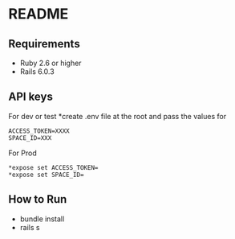 # README

## Requirements

* Ruby 2.6 or higher 
* Rails 6.0.3


## API keys

For dev or test
*create .env file at the root and pass the values for 
```
ACCESS_TOKEN=XXXX
SPACE_ID=XXX
```
For Prod
```
*expose set ACCESS_TOKEN=
*expose set SPACE_ID=
```

## How to Run
* bundle install
* rails s


